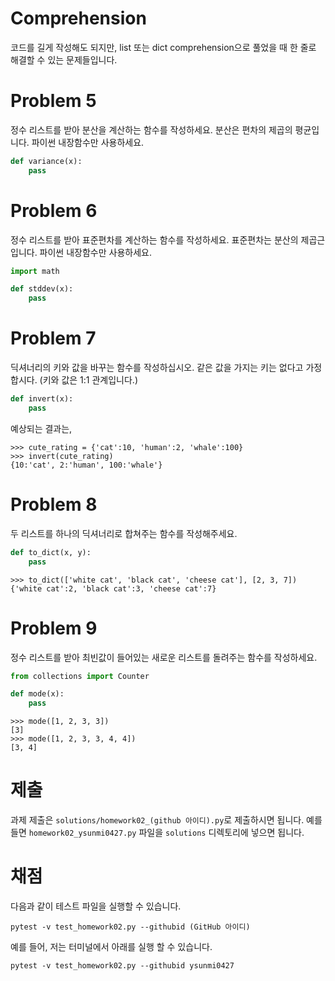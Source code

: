 # Comprehension
코드를 길게 작성해도 되지만, list 또는 dict comprehension으로 풀었을 때 한 줄로 해결할 수 있는 문제들입니다.

# Problem 5
정수 리스트를 받아 분산을 계산하는 함수를 작성하세요. 분산은 편차의 제곱의 평균입니다. 파이썬 내장함수만 사용하세요.
```python
def variance(x):
    pass
```

# Problem 6
정수 리스트를 받아 표준편차를 계산하는 함수를 작성하세요. 표준편차는 분산의 제곱근입니다. 파이썬 내장함수만 사용하세요.
```python
import math

def stddev(x):
    pass
```

# Problem 7
딕셔너리의 키와 값을 바꾸는 함수를 작성하십시오. 같은 값을 가지는 키는 없다고 가정합시다. (키와 값은 1:1 관계입니다.)
```python
def invert(x):
    pass
```
예상되는 결과는,
```
>>> cute_rating = {'cat':10, 'human':2, 'whale':100}
>>> invert(cute_rating)
{10:'cat', 2:'human', 100:'whale'}
```

# Problem 8
두 리스트를 하나의 딕셔너리로 합쳐주는 함수를 작성해주세요.
```python
def to_dict(x, y):
    pass
```

```
>>> to_dict(['white cat', 'black cat', 'cheese cat'], [2, 3, 7])
{'white cat':2, 'black cat':3, 'cheese cat':7}
```

# Problem 9
정수 리스트를 받아 최빈값이 들어있는 새로운 리스트를 돌려주는 함수를 작성하세요. 
```python
from collections import Counter

def mode(x):
    pass
```
```
>>> mode([1, 2, 3, 3])
[3]
>>> mode([1, 2, 3, 3, 4, 4])
[3, 4]
```

# 제출
과제 제출은 `solutions/homework02_(github 아이디).py`로 제출하시면 됩니다. 예를 들면 `homework02_ysunmi0427.py` 파일을 `solutions` 디렉토리에 넣으면 됩니다.

# 채점
다음과 같이 테스트 파일을 실행할 수 있습니다.
```
pytest -v test_homework02.py --githubid (GitHub 아이디)
```
예를 들어, 저는 터미널에서 아래를 실행 할 수 있습니다.
```
pytest -v test_homework02.py --githubid ysunmi0427
```